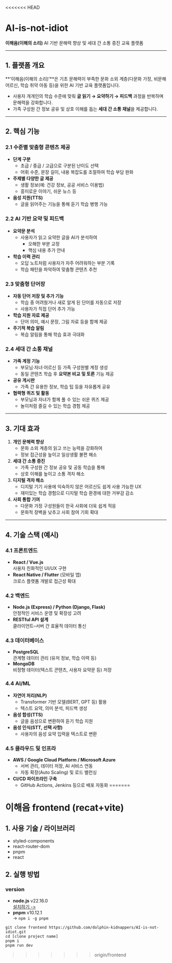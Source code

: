 <<<<<<< HEAD
# AI-is-not-idiot
**이해음(이해의 소리)**
AI 기반 문해력 향상 및 세대 간 소통 증진 교육 플랫폼

---
## 1. 플랫폼 개요
**‘이해음(이해의 소리)’**은 기초 문해력이 부족한 문화 소외 계층(다문화 가정, 비문해 어르신, 학습 취약 아동 등)을 위한 AI 기반 교육 플랫폼입니다.  
- 사용자 개개인의 학습 수준에 맞춰 **글 읽기 → 요약하기 → 피드백** 과정을 반복하며 문해력을 강화합니다.  
- 가족 구성원 간 정보 공유 및 상호 이해를 돕는 **세대 간 소통 채널**을 제공합니다.

---

## 2. 핵심 기능

### 2.1 수준별 맞춤형 콘텐츠 제공
- **단계 구분**  
  - 초급 / 중급 / 고급으로 구분된 난이도 선택  
  - 어휘 수준, 문장 길이, 내용 복잡도를 조절하여 학습 부담 완화  
- **주제별 다양한 글 제공**  
  - 생활 정보(예: 건강 정보, 공공 서비스 이용법)  
  - 흥미로운 이야기, 쉬운 뉴스 등  
- **음성 지원(TTS)**  
  - 글을 읽어주는 기능을 통해 듣기 학습 병행 가능

### 2.2 AI 기반 요약 및 피드백
- **요약문 분석**  
  - 사용자가 읽고 요약한 글을 AI가 분석하여  
    - 오해한 부분 교정  
    - 핵심 내용 추가 안내  
- **학습 이력 관리**  
  - 오답 노트처럼 사용자가 자주 어려워하는 부분 기록  
  - 학습 패턴을 파악하여 맞춤형 콘텐츠 추천

### 2.3 맞춤형 단어장
- **자동 단어 저장 및 추가 기능**  
  - 학습 중 어려웠거나 새로 알게 된 단어를 자동으로 저장  
  - 사용자가 직접 단어 추가 가능  
- **학습 지원 자료 제공**  
  - 단어 의미, 예시 문장, 그림 자료 등을 함께 제공  
- **주기적 복습 알림**  
  - 복습 알림을 통해 학습 효과 극대화

### 2.4 세대 간 소통 채널
- **가족 계정 기능**  
  - 부모님·자녀·어르신 등 가족 구성원별 계정 생성  
  - 동일 콘텐츠 학습 후 **요약본 비교 및 토론** 기능 제공  
- **공유 게시판**  
  - 가족 간 유용한 정보, 학습 팁 등을 자유롭게 공유  
- **협력형 퀴즈 및 활동**  
  - 부모님과 자녀가 함께 풀 수 있는 쉬운 퀴즈 제공  
  - 놀이처럼 즐길 수 있는 학습 경험 제공

---

## 3. 기대 효과
1. **개인 문해력 향상**  
   - 문화 소외 계층의 읽고 쓰는 능력을 강화하여  
   - 정보 접근성을 높이고 일상생활 불편 해소  
2. **세대 간 소통 증진**  
   - 가족 구성원 간 정보 공유 및 공동 학습을 통해  
   - 상호 이해를 높이고 소통 격차 해소  
3. **디지털 격차 해소**  
   - 디지털 기기 사용에 익숙하지 않은 어르신도 쉽게 사용 가능한 UX  
   - 재미있는 학습 경험으로 디지털 학습 환경에 대한 거부감 감소  
4. **사회 통합 기여**  
   - 다문화 가정 구성원들이 한국 사회에 더욱 쉽게 적응  
   - 문화적 장벽을 낮추고 사회 참여 기회 확대

---

## 4. 기술 스택 (예시)

### 4.1 프론트엔드
- **React / Vue.js**  
  사용자 친화적인 UI/UX 구현  
- **React Native / Flutter** (모바일 앱)  
  크로스 플랫폼 개발로 접근성 확대

### 4.2 백엔드
- **Node.js (Express) / Python (Django, Flask)**  
  안정적인 서비스 운영 및 확장성 고려  
- **RESTful API 설계**  
  클라이언트–서버 간 효율적 데이터 통신

### 4.3 데이터베이스
- **PostgreSQL**  
  관계형 데이터 관리 (유저 정보, 학습 이력 등)  
- **MongoDB**  
  비정형 데이터(텍스트 콘텐츠, 사용자 요약문 등) 저장

### 4.4 AI/ML
- **자연어 처리(NLP)**  
  - Transformer 기반 모델(BERT, GPT 등) 활용  
  - 텍스트 요약, 의미 분석, 피드백 생성  
- **음성 합성(TTS)**  
  - 글을 음성으로 변환하여 듣기 학습 지원  
- **음성 인식(STT, 선택 사항)**  
  - 사용자의 음성 요약 입력을 텍스트로 변환

### 4.5 클라우드 및 인프라
- **AWS / Google Cloud Platform / Microsoft Azure**  
  - 서버 관리, 데이터 저장, AI 서비스 연동  
  - 자동 확장(Auto Scaling) 및 로드 밸런싱  
- **CI/CD 파이프라인 구축**  
  - GitHub Actions, Jenkins 등으로 배포 자동화
=======
# 이해음 frontend (recat+vite)

## **1. 사용 기술 / 라이브러리**

- styled-components
- react-router-dom
- pnpm
- react

## **2. 실행 방법**

### version

- **node.js** v22.16.0  
  [설치하기 ->](https://nodejs.org/ko/download)
- **pnpm** v10.12.1  
  -> `npm i -g pnpm`

```
git clone frontend https://github.com/dolphin-kidnappers/AI-is-not-idiot.git
cd [clone project name]
pnpm i
pnpm run dev
```
>>>>>>> origin/frontend
